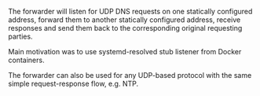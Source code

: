 The forwarder will listen for UDP DNS requests on
one statically configured address, forward them to
another statically configured address, receive responses
and send them back to the corresponding original
requesting parties.

Main motivation was to use systemd-resolved stub listener
from Docker containers.

The forwarder can also be used for any UDP-based protocol
with the same simple request-response flow, e.g. NTP.
